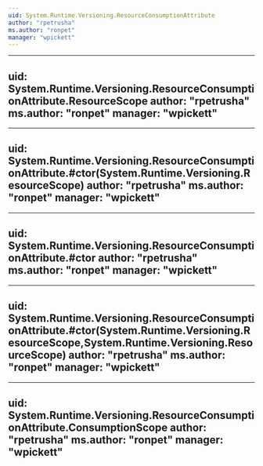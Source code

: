 ```yaml
---
uid: System.Runtime.Versioning.ResourceConsumptionAttribute
author: "rpetrusha"
ms.author: "ronpet"
manager: "wpickett"
---
```


---
uid: System.Runtime.Versioning.ResourceConsumptionAttribute.ResourceScope
author: "rpetrusha"
ms.author: "ronpet"
manager: "wpickett"
---

---
uid: System.Runtime.Versioning.ResourceConsumptionAttribute.#ctor(System.Runtime.Versioning.ResourceScope)
author: "rpetrusha"
ms.author: "ronpet"
manager: "wpickett"
---

---
uid: System.Runtime.Versioning.ResourceConsumptionAttribute.#ctor
author: "rpetrusha"
ms.author: "ronpet"
manager: "wpickett"
---

---
uid: System.Runtime.Versioning.ResourceConsumptionAttribute.#ctor(System.Runtime.Versioning.ResourceScope,System.Runtime.Versioning.ResourceScope)
author: "rpetrusha"
ms.author: "ronpet"
manager: "wpickett"
---

---
uid: System.Runtime.Versioning.ResourceConsumptionAttribute.ConsumptionScope
author: "rpetrusha"
ms.author: "ronpet"
manager: "wpickett"
---
